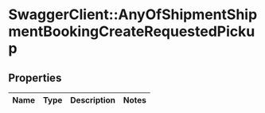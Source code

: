 # SwaggerClient::AnyOfShipmentShipmentBookingCreateRequestedPickup

## Properties
Name | Type | Description | Notes
------------ | ------------- | ------------- | -------------


